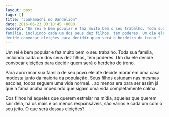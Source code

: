 ```yaml
---
layout: post
tags: []
title: "Joukamachi no Dandelion"
date: 2016-06-23 03:18:45 +0000
excerpt: "Um rei é bem popular e faz muito bem o seu trabalho. Toda sua
família, incluindo cada um dos seus dez filhos, tem poderes. Um dia ele
decide convocar eleições para decidir quem será o herdeiro do trono."
---
```


Um rei é bem popular e faz muito bem o seu trabalho. Toda sua família,
incluindo cada um dos seus dez filhos, tem poderes. Um dia ele decide
convocar eleições para decidir quem será o herdeiro do trono.

Para aproximar sua família de seu povo ele até decide morar em uma casa
modesta junto da maioria da população. Seus filhos estudam nas mesmas
escolas, todos seguem uma vida normal… ao menos era para ser assim já que a
fama acaba impedindo que sigam uma vida completamente calma.

Dos filhos há aqueles que querem estrelar na mídia, aqueles que querem sair
dela, há os mais e os menos responsáveis, são vários e cada um com o seu
jeito. O que será dessas eleições?
